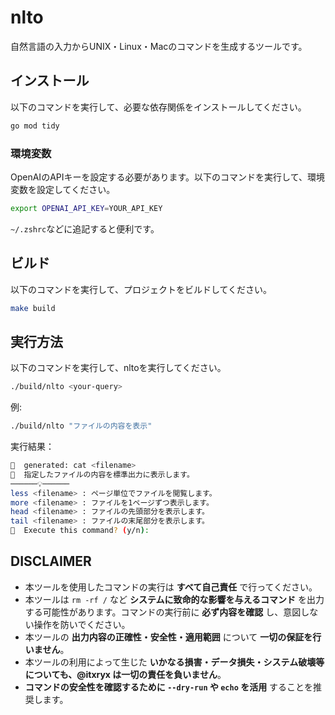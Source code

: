 # nlto

自然言語の入力からUNIX・Linux・Macのコマンドを生成するツールです。

## インストール

以下のコマンドを実行して、必要な依存関係をインストールしてください。

```sh
go mod tidy
```

### 環境変数

OpenAIのAPIキーを設定する必要があります。以下のコマンドを実行して、環境変数を設定してください。

```sh
export OPENAI_API_KEY=YOUR_API_KEY
```

`~/.zshrc`などに追記すると便利です。

## ビルド

以下のコマンドを実行して、プロジェクトをビルドしてください。

```sh
make build
```

## 実行方法

以下のコマンドを実行して、nltoを実行してください。

```sh
./build/nlto <your-query>
```

例:
```sh
./build/nlto "ファイルの内容を表示"
```

実行結果：
```sh
🤖  generated: cat <filename>
📖  指定したファイルの内容を標準出力に表示します。
──────💡──────
less <filename> : ページ単位でファイルを閲覧します。
more <filename> : ファイルを1ページずつ表示します。
head <filename> : ファイルの先頭部分を表示します。
tail <filename> : ファイルの末尾部分を表示します。
🚀  Execute this command? (y/n): 
```

## DISCLAIMER
- 本ツールを使用したコマンドの実行は **すべて自己責任** で行ってください。
- 本ツールは `rm -rf /` など **システムに致命的な影響を与えるコマンド** を出力する可能性があります。コマンドの実行前に **必ず内容を確認** し、意図しない操作を防いでください。
- 本ツールの **出力内容の正確性・安全性・適用範囲** について **一切の保証を行いません**。
- 本ツールの利用によって生じた **いかなる損害・データ損失・システム破壊等についても、@itxryx は一切の責任を負いません**。
- **コマンドの安全性を確認するために `--dry-run` や `echo` を活用** することを推奨します。